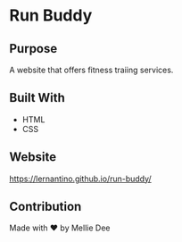 # Run Buddy

## Purpose
A website that offers fitness traiing services.

## Built With
* HTML
* CSS

## Website
https://lernantino.github.io/run-buddy/

## Contribution
Made with :heart: by Mellie Dee
